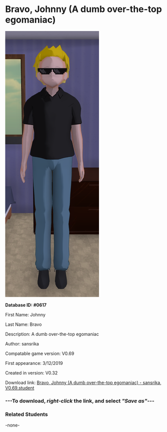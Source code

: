 # Bravo, Johnny (A dumb over-the-top egomaniac)

<img src="../../Files/Images/Bravo, Johnny (A dumb over-the-top egomaniac).png" title="Bravo, Johnny (A dumb over-the-top egomaniac) - sansrika, V0.69">

**Database ID: #0617**

First Name: Johnny

Last Name: Bravo

Description: A dumb over-the-top egomaniac

Author: sansrika

Compatable game version: V0.69

First appearance: 3/12/2019

Created in version: V0.32

Download link: <a href="https://raw.githubusercontent.com/Arbiter1223/Daigaku-Gurashi-Custom-Students/master/Files/Student%20Files/Bravo%2C%20Johnny%20(A%20dumb%20over-the-top%20egomaniac)%20-%20sansrika%2C%20V0.69.student">Bravo, Johnny (A dumb over-the-top egomaniac) - sansrika, V0.69.student</a>

### ---**To download, _right-click_ the link, and select _"Save as"_**---

### Related Students

-none-
